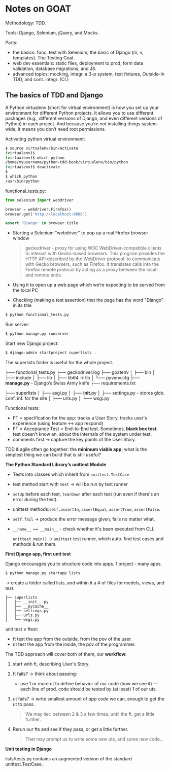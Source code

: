 # Notes on GOAT

Methodology: TDD.

Tools: Django, Selenium, jQuery, and Mocks.

Parts:

- the basics: func. test with Selenium, the basic of Django (m, v, templates). The Testing Goat.
- web dev essentials: static files, deployment to prod, form data validation, database migrations, and JS.
- advanced topics: mocking, integr. a 3-p system, text fixtures, Outside-In TDD, and cont. integr. (CI.)

## The basics of TDD and Django

A Python virtualenv (short for virtual environment) is how you set up your environment for different Python projects.  It allows you to use different packages (e.g., different versions of Django, and even different versions of Python) in each project.  And because you’re not installing things system-wide, it means you don’t need root permissions.

Activating python virtual environment:

```bash
$ source virtualenv/bin/activate
(virtualenv)$
(virtualenv)$ which python
/home/myusername/python-tdd-book/virtualenv/bin/python
(virtualenv)$ deactivate
$
$ which python
/usr/bin/python
```

functional_tests.py:

```python
from selenium import webdriver

browser = webdriver.Firefox()
browser.get('http://localhost:8000')

assert 'Django' in browser.title
```

- Starting a Selenium "webdriver" to pop up a real Firefox browser window

  > geckodriver - proxy for using W3C WebDriver-compatible clients to interact with Gecko-based browsers. This program provides the HTTP API described by the WebDriver protocol. to communicate with Gecko browsers, such as Firefox. It translates calls into the Firefox remote protocol by acting as a proxy between the local- and remote ends.

- Using it to open up a web page which we’re expecting to be served from the local PC

- Checking (making a test assertion) that the page has the word "Django" in its title

```bash
$ python functional_tests.py
```

Run server:

```bash
$ python manage.py runserver
```

Start new Django project:

```bash
$ django-admin startproject superlists .
```

The superlists folder is useful for the whole project.

├── functional_tests.py
├── geckodriver.log
├── goatenv
│   ├── bin
│   ├── include
│   ├── lib
│   ├── lib64 -> lib
│   └── pyvenv.cfg
├── **manage.py** - Django’s Swiss Army knife
├── requirements.txt

├── superlists
│   ├── asgi.py
│   ├── __init__.py
│   ├── settings.py - stores glob. conf. inf. for the site
│   ├── urls.py
│   └── wsgi.py

Functional tests:

- FT = specification for the app: tracks a User Story, tracks user's experience (using feature <-> app respond)
- FT = Acceptance Test = End-to-End test. Sometimes, **black box test**: test doesn't know an. about the internals of the system under test.
- comments first -> capture the key points of the User Story.

TDD & agile often go together: the **minimum viable app**; what is the simplest thing we can build that is still useful?

**The Python Standard Library’s unittest Module**

- Tests into classes which inherit from `unittest.TestCase`

- test method start with `test` -> will be run by test runner

- `setUp` before each test, `tearDown` after each test (run even if there's an error during the test).

- unittest methods:`self.assertIn`, `assertEqual`, `assertTrue`, `assertFalse`.

- `self.fail` -> produce the error message given, fails no matter what.

- `__name__ == __main__` - check whether it's been executed from CLI.

  `unittest.main()` -> `unittest` test runner, which auto. find test cases and methods & run them.

**First Django app, first unit test**

Django encourages you to structure code into apps. 1 project - many apps.

```bash
$ python manage.py startapp lists
```

-> create a folder called lists, and within it a # of files for models, views, and test.

```
├── superlists
│   ├── __init__.py
│   ├── __pycache__
│   ├── settings.py
│   ├── urls.py
│   └── wsgi.py
```

unit test ≠ ftest:

- ft test the app from the outside, from the pov of the user.
- ut test the app from the inside, the pov of the programmer.

The TDD approach will cover both of them, our **workflow**:

1. start with ft, describing User's Story.

2. ft fails? -> think about passing: 

   - use 1 or more ut to define behavior of our code (how we see it) — each line of prod. code should be tested by (at least) 1 of our uts.

3. ut fails? -> write smallest amount of *app code* we can, enough to get the ut to pass.

   > We may iter. between 2 & 3 a few times, until the ft. get a little further.

4. Rerun our fts and see if they pass, or get a little further.

   > That may prompt us to write some new uts, and some new code...

**Unit testing in Django**

lists/tests.py contains an augmented version of the standard unittest.TestCase.
